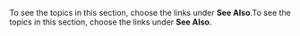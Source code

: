 <span data-ttu-id="1889f-101">To see the topics in this section, choose the links under **See Also**.</span><span class="sxs-lookup"><span data-stu-id="1889f-101">To see the topics in this section, choose the links under **See Also**.</span></span>